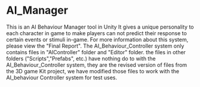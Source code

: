 # AI_Manager
This is an AI Behaviour Manager tool in Unity
It gives a unique personality to each character in game to make players can not predict their response to certain events or stimuli in-game.
For more information about this system, please view the "Final Report". 
The AI_Behaviour_Controller system only contains files in "AIController" folder and "Editor" folder.
the files in other folders ("Scripts","Prefabs", etc.) have nothing do to with the AI_Behaviour_Controller system, they are the revised version of files from the 3D game Kit project, we have modified those files to work with the AI_behaviour Controller system for test uses.

